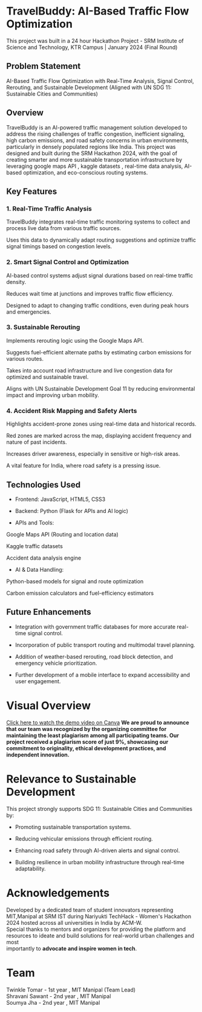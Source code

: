 # TravelBuddy: AI-Based Traffic Flow Optimization
This project was built in a 24 hour Hackathon Project - SRM Institute of Science and Technology, KTR Campus | January 2024 (Final Round)

## Problem Statement
AI-Based Traffic Flow Optimization with Real-Time Analysis, Signal Control, Rerouting, and Sustainable Development (Aligned with UN SDG 11: Sustainable Cities and Communities)
## Overview 
TravelBuddy is an AI-powered traffic management solution developed to address the rising challenges of traffic congestion, inefficient signaling, high carbon emissions, and road safety concerns in urban environments, particularly in densely populated regions like India.
This project was designed and built during the SRM Hackathon 2024, with the goal of creating smarter and more sustainable transportation infrastructure by leveraging google maps API , kaggle datasets , real-time data analysis, AI-based optimization, and eco-conscious routing systems.
## Key Features
### 1. Real-Time Traffic Analysis
TravelBuddy integrates real-time traffic monitoring systems to collect and process live data from various traffic sources.

Uses this data to dynamically adapt routing suggestions and optimize traffic signal timings based on congestion levels.

### 2. Smart Signal Control and Optimization
AI-based control systems adjust signal durations based on real-time traffic density.

Reduces wait time at junctions and improves traffic flow efficiency.

Designed to adapt to changing traffic conditions, even during peak hours and emergencies.

### 3. Sustainable Rerouting
Implements rerouting logic using the Google Maps API.

Suggests fuel-efficient alternate paths by estimating carbon emissions for various routes.

Takes into account road infrastructure and live congestion data for optimized and sustainable travel.

Aligns with UN Sustainable Development Goal 11 by reducing environmental impact and improving urban mobility.

### 4. Accident Risk Mapping and Safety Alerts
Highlights accident-prone zones using real-time data and historical records.

Red zones are marked across the map, displaying accident frequency and nature of past incidents.

Increases driver awareness, especially in sensitive or high-risk areas.

A vital feature for India, where road safety is a pressing issue.

## Technologies Used
- Frontend: JavaScript, HTML5, CSS3

- Backend: Python (Flask for APIs and AI logic)

- APIs and Tools:

Google Maps API (Routing and location data)

Kaggle traffic datasets 

Accident data analysis engine

- AI & Data Handling:

Python-based models for signal and route optimization

Carbon emission calculators and fuel-efficiency estimators

## Future Enhancements
- Integration with government traffic databases for more accurate real-time signal control.

- Incorporation of public transport routing and multimodal travel planning.

- Addition of weather-based rerouting, road block detection, and emergency vehicle prioritization.

- Further development of a mobile interface to expand accessibility and user engagement.

# Visual Overview

[Click here to watch the demo video on Canva](https://www.canva.com/design/DAGdKT-0kfs/yYvn97HtKHHKyQJ0mRTNvw/watch?utm_content=DAGdKT-0kfs&utm_campaign=designshare&utm_medium=link2&utm_source=uniquelinks&utlId=h96cac49c38)
**We are proud to announce that our team was recognized by the organizing committee for maintaining the least plagiarism among all participating teams.
Our project received a plagiarism score of just 9%, showcasing our commitment to originality, ethical development practices, and independent innovation.**
# Relevance to Sustainable Development
This project strongly supports SDG 11: Sustainable Cities and Communities by:

- Promoting sustainable transportation systems.

- Reducing vehicular emissions through efficient routing.

- Enhancing road safety through AI-driven alerts and signal control.

- Building resilience in urban mobility infrastructure through real-time adaptability.

# Acknowledgements
Developed by a dedicated team of student innovators representing MIT,Manipal at SRM IST during Nariyukti TechHack - Women's Hackathon 2024 hosted across all universities in India by ACM-W.<br>
Special thanks to mentors and organizers for providing the platform and resources to ideate and build solutions for real-world urban challenges and most <br>importantly to **advocate and inspire women in tech**.<br>
# Team 
Twinkle Tomar - 1st year , MIT Manipal (Team Lead)<br>
Shravani Sawant - 2nd year , MIT Manipal<br>
Soumya Jha - 2nd year , MIT Manipal<br>
